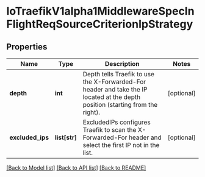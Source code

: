 # IoTraefikV1alpha1MiddlewareSpecInFlightReqSourceCriterionIpStrategy

## Properties
Name | Type | Description | Notes
------------ | ------------- | ------------- | -------------
**depth** | **int** | Depth tells Traefik to use the X-Forwarded-For header and take the IP located at the depth position (starting from the right). | [optional] 
**excluded_ips** | **list[str]** | ExcludedIPs configures Traefik to scan the X-Forwarded-For header and select the first IP not in the list. | [optional] 

[[Back to Model list]](../README.md#documentation-for-models) [[Back to API list]](../README.md#documentation-for-api-endpoints) [[Back to README]](../README.md)


